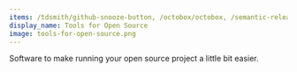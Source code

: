 ```yaml
---
items: /tdsmith/github-snooze-button, /octobox/octobox, /semantic-release/semantic-release, /Netflix/hubcommander, /skywinder/github-changelog-generator, /servo/homu, /zeke/ghwd, /jlord/offline-issues, /greenkeeperio/greenkeeper, /probot/stale, /servo/highfive, /sagesharp/foss-heartbeat, /hzoo/contributors-on-github, /pengwynn/flint, /WeAllJS/weallbehave, /WeAllJS/weallcontribute, /danger/danger, /facebook/mention-bot, /icecrime/poule, /probot/settings, /cla-assistant/cla-assistant, /zeke/package-json-to-readme, /hakirisec/hakiri_toolbelt, /standard/standard, /lerna/lerna, /marmelab/sedy
display_name: Tools for Open Source
image: tools-for-open-source.png
---
```

Software to make running your open source project a little bit easier.
